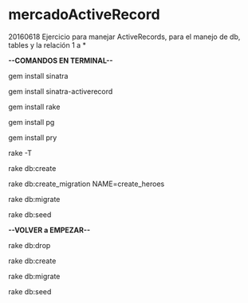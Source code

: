 # mercadoActiveRecord
20160618 Ejercicio para manejar ActiveRecords, para el manejo de db, tables y la relación 1 a *

**--COMANDOS EN TERMINAL--**

gem install sinatra

gem install sinatra-activerecord

gem install rake

gem install pg

gem install pry


rake -T 

rake db:create

rake db:create_migration NAME=create_heroes

rake db:migrate

rake db:seed

**--VOLVER a EMPEZAR--**

rake db:drop

rake db:create

rake db:migrate

rake db:seed

